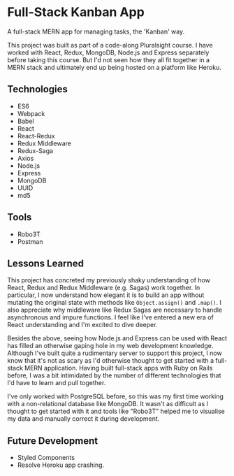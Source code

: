 # Full-Stack Kanban App
A full-stack MERN app for managing tasks, the 'Kanban' way. 

This project was built as part of a code-along Pluralsight course. I have worked with React, Redux, MongoDB, Node.js and Express separately before taking this course. But I'd not seen how they all fit together in a MERN stack and ultimately end up being hosted on a platform like Heroku. 

## Technologies
* ES6
* Webpack
* Babel
* React
* React-Redux
* Redux Middleware
* Redux-Saga
* Axios
* Node.js
* Express
* MongoDB
* UUID
* md5

## Tools
* Robo3T
* Postman

## Lessons Learned
This project has concreted my previously shaky understanding of how React, Redux and Redux Middleware (e.g. Sagas) work together. In particular, I now understand how elegant it is to build an app without mutating the original state with methods like `Object.assign()` and `.map()`. I also appreciate why middleware like Redux Sagas are necessary to handle asynchronous and impure functions. I feel like I've entered a new era of React understanding and I'm excited to dive deeper. 

Besides the above, seeing how Node.js and Express can be used with React has filled an otherwise gaping hole in my web development knowledge. Although I've built quite a rudimentary server to support this project, I now know that it's not as scary as I'd otherwise thought to get started with a full-stack MERN application. Having built full-stack apps with Ruby on Rails before, I was a bit intimidated by the number of different technologies that I'd have to learn and pull together. 

I've only worked with PostgreSQL before, so this was my first time working with a non-relational database like MongoDB. It wasn't as difficult as I thought to get started with it and tools like "Robo3T" helped me to visualise my data and manually correct it during development. 
 
## Future Development
* Styled Components
* Resolve Heroku app crashing. 
